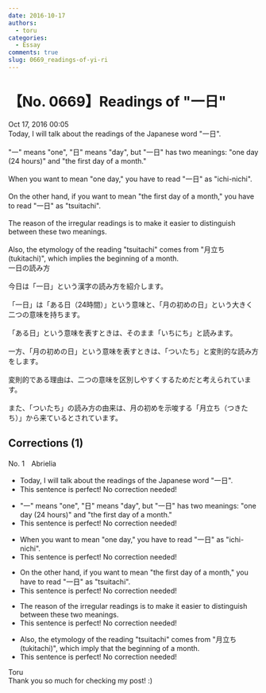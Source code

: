 ```yaml
---
date: 2016-10-17
authors:
  - toru
categories:
  - Essay
comments: true
slug: 0669_readings-of-yi-ri
---
```


# 【No. 0669】Readings of "一日"
<div class="date">Oct 17, 2016 00:05</div>
<div id="post"><div id="body_show_ori">
Today, I will talk about the readings of the Japanese word "一日".<br/><br/>"一" means "one", "日" means "day", but "一日" has two meanings: "one day (24 hours)" and "the first day of a month."<br/><br/>When you want to mean "one day," you have to read "一日" as "ichi-nichi".<br/><br/>On the other hand, if you want to mean "the first day of a month," you have to read "一日" as "tsuitachi".<br/><br/>The reason of the irregular readings is to make it easier to distinguish between these two meanings.<br/><br/>Also, the etymology of the reading "tsuitachi" comes from "月立ち(tukitachi)", which implies the beginning of a month.
</div></div>

<!-- more -->

<div id="post_ja"><div id="body_show_mo">
一日の読み方<br/><br/>今日は「一日」という漢字の読み方を紹介します。<br/><br/>「一日」は「ある日（24時間）」という意味と、「月の初めの日」という大きく二つの意味を持ちます。<br/><br/>「ある日」という意味を表すときは、そのまま「いちにち」と読みます。<br/><br/>一方、「月の初めの日」という意味を表すときは、「ついたち」と変則的な読み方をします。<br/><br/>変則的である理由は、二つの意味を区別しやすくするためだと考えられています。<br/><br/>また、「ついたち」の読み方の由来は、月の初めを示唆する「月立ち（つきたち）」から来ているとされています。
</div></div>

## Corrections (1)
<div id="block"><div class="first_name"> No. 1　<span class="just_name">Abrielia</span></div><div id="block2">
<ul class="correction_field">
<li class="incorrect">Today, I will talk about the readings of the Japanese word "一日".</li>
<li class="corrected perfect">This sentence is perfect! No correction needed!</li>
</ul>
<ul class="correction_field">
<li class="incorrect">"一" means "one", "日" means "day", but "一日" has two meanings: "one day (24 hours)" and "the first day of a month."</li>
<li class="corrected perfect">This sentence is perfect! No correction needed!</li>
</ul>
<ul class="correction_field">
<li class="incorrect">When you want to mean "one day," you have to read "一日" as "ichi-nichi".</li>
<li class="corrected perfect">This sentence is perfect! No correction needed!</li>
</ul>
<ul class="correction_field">
<li class="incorrect">On the other hand, if you want to mean "the first day of a month," you have to read "一日" as "tsuitachi".</li>
<li class="corrected perfect">This sentence is perfect! No correction needed!</li>
</ul>
<ul class="correction_field">
<li class="incorrect">The reason of the irregular readings is to make it easier to distinguish between these two meanings.</li>
<li class="corrected perfect">This sentence is perfect! No correction needed!</li>
</ul>
<ul class="correction_field">
<li class="incorrect">Also, the etymology of the reading "tsuitachi" comes from "月立ち(tukitachi)", which imply that the beginning of a month.</li>
<li class="corrected perfect">This sentence is perfect! No correction needed!</li>
</ul>
</div><div class="name"><span class="just_name">Toru</span><br>
Thank you so much for checking my post! :)
</div>
</div>
